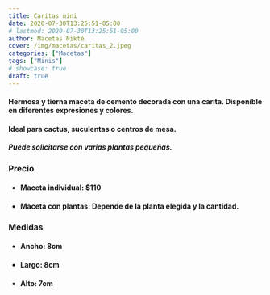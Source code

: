 ```yaml
---
title: Caritas mini
date: 2020-07-30T13:25:51-05:00
# lastmod: 2020-07-30T13:25:51-05:00
author: Macetas Nikté
cover: /img/macetas/caritas_2.jpeg
categories: ["Macetas"]
tags: ["Minis"]
# showcase: true
draft: true
---
```


#### Hermosa y tierna maceta de cemento decorada con una carita. Disponible en diferentes expresiones y colores.
#### Ideal para cactus, suculentas o centros de mesa.
##### Puede solicitarse con varias plantas pequeñas.

###  Precio
- #### Maceta individual: $110
- #### Maceta con plantas: Depende de la planta elegida y la cantidad.

### Medidas
- #### Ancho: 8cm
- #### Largo: 8cm
- #### Alto: 7cm
<!--more-->
